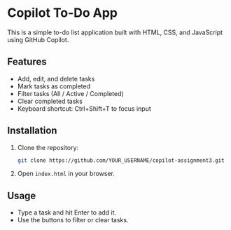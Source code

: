 # Copilot To-Do App

This is a simple to-do list application built with HTML, CSS, and JavaScript using GitHub Copilot.

## Features
- Add, edit, and delete tasks
- Mark tasks as completed
- Filter tasks (All / Active / Completed)
- Clear completed tasks
- Keyboard shortcut: Ctrl+Shift+T to focus input

## Installation
1. Clone the repository:
   ```bash
   git clone https://github.com/YOUR_USERNAME/copilot-assignment3.git
   ```
2. Open `index.html` in your browser.

## Usage
- Type a task and hit Enter to add it.
- Use the buttons to filter or clear tasks.
